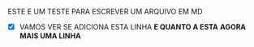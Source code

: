 ESTE E UM TESTE PARA ESCREVER UM ARQUIVO EM MD
- [x] VAMOS VER SE ADICIONA ESTA LINHA
**E QUANTO A ESTA**
__AGORA MAIS UMA LINHA__
